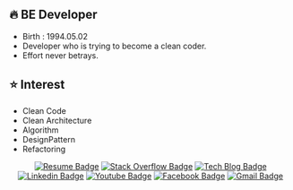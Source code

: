 <!--
**BAEKJungHo/BAEKJungHo** is a ✨ _special_ ✨ repository because its `README.md` (this file) appears on your GitHub profile.

Here are some ideas to get you started:

- 🔭 I’m currently working on ...
- 🌱 I’m currently learning ...
- 👯 I’m looking to collaborate on ...
- 🤔 I’m looking for help with ...
- 💬 Ask me about ...
- 📫 How to reach me: ...
- 😄 Pronouns: ...
- ⚡ Fun fact: ...
-->

## 🔥 BE Developer

- Birth : 1994.05.02
- Developer who is trying to become a clean coder.
- Effort never betrays.

## ⭐ Interest

- Clean Code
- Clean Architecture
- Algorithm
- DesignPattern 
- Refactoring

<div align=center>

[![Resume Badge](https://img.shields.io/badge/Resume-4F0599?style=flat-square&logo=RSS&link=https://github.com/BAEKJungHo/resume)](https://github.com/BAEKJungHo/resume)
[![Stack Overflow Badge](http://img.shields.io/badge/Stack%20Overflow-FE7A16?style=flat-square&logo=Stack%20Overflow&logoColor=white&link=https://stackoverflow.com/users/13877818/weave)](https://stackoverflow.com/users/13877818/weave)
[![Tech Blog Badge](http://img.shields.io/badge/-Tech%20blog-black?style=flat-square&logo=github&link=https://medium.com/webeveloper)](https://medium.com/webeveloper)
[![Linkedin Badge](https://img.shields.io/badge/-LinkedIn-blue?style=flat-square&logo=Linkedin&logoColor=white&link=https://www.linkedin.com/feed/?trk=onboarding-landing)](https://www.linkedin.com/feed/?trk=onboarding-landing)
[![Youtube Badge](https://img.shields.io/badge/Youtube-ff0000?style=flat-square&logo=youtube&link=https://www.youtube.com/channel/UC_SnNdAMPi_J79vFL7rlrvQ)](https://www.youtube.com/channel/UC_SnNdAMPi_J79vFL7rlrvQ)
[![Facebook Badge](https://img.shields.io/badge/facebook-1877f2?style=flat-square&logo=facebook&logoColor=white&link=https://www.facebook.com/profile.php?id=100025616802468)](https://www.facebook.com/profile.php?id=100025616802468)
[![Gmail Badge](https://img.shields.io/badge/Gmail-d14836?style=flat-square&logo=Gmail&logoColor=white&link=mailto:qjxjfld13@gmail.com)](mailto:qjxjfld13@gmail.com)
  
</div>  
